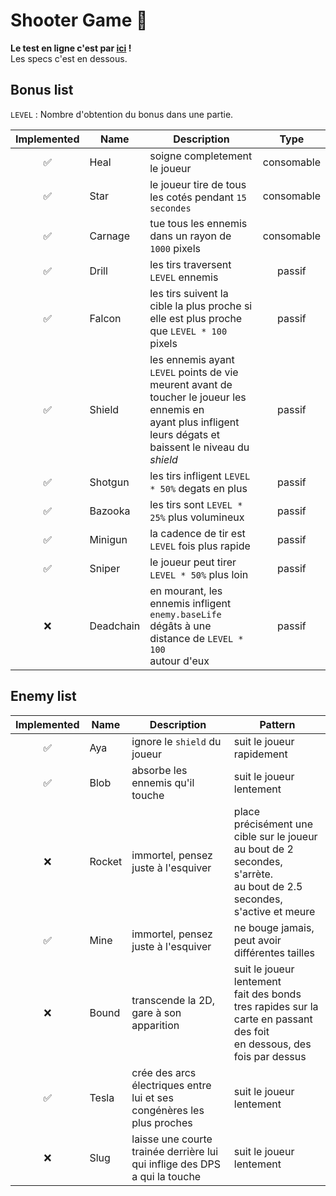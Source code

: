 
# Shooter Game 👾

**Le test en ligne c'est par [ici](https://camilleabella.github.io/TypedShooterGame/) !**<br>
Les specs c'est en dessous.

## Bonus list

`LEVEL` : Nombre d'obtention du bonus dans une partie.

| Implemented | Name | Description | Type |
|:---:|---|---|:---:|
| ✅ | Heal | soigne completement le joueur | consomable |
| ✅ | Star | le joueur tire de tous les cotés pendant `15 secondes` | consomable |
| ✅ | Carnage | tue tous les ennemis dans un rayon de `1000` pixels | consomable |
| ✅ | Drill | les tirs traversent `LEVEL` ennemis | passif |
| ✅ | Falcon | les tirs suivent la cible la plus proche si elle est plus proche que `LEVEL * 100` pixels | passif |
| ✅ | Shield | les ennemis ayant `LEVEL` points de vie meurent avant de toucher le joueur les ennemis en <br> ayant plus infligent leurs dégats et baissent le niveau du *shield* | passif |
| ✅ | Shotgun | les tirs infligent `LEVEL * 50%` degats en plus | passif |
| ✅ | Bazooka | les tirs sont `LEVEL * 25%` plus volumineux | passif |
| ✅ | Minigun | la cadence de tir est `LEVEL` fois plus rapide | passif |
| ✅ | Sniper | le joueur peut tirer `LEVEL * 50%` plus loin | passif |
| ❌ | Deadchain | en mourant, les ennemis infligent `enemy.baseLife` dégâts à une distance de `LEVEL * 100` <br> autour d'eux | passif |

## Enemy list

| Implemented | Name | Description | Pattern |
| :---: | --- | --- | --- |
| ✅ | Aya | ignore le `shield` du joueur | suit le joueur rapidement |
| ✅ | Blob | absorbe les ennemis qu'il touche | suit le joueur lentement |
| ❌ | Rocket | immortel, pensez juste à l'esquiver | place précisément une cible sur le joueur<br>au bout de 2 secondes, s'arrète.<br>au bout de 2.5 secondes, s'active et meure |
| ✅ | Mine | immortel, pensez juste à l'esquiver | ne bouge jamais, peut avoir différentes tailles |
| ❌ | Bound | transcende la 2D, gare à son apparition | suit le joueur lentement<br>fait des bonds tres rapides sur la carte en passant des foit<br>en dessous, des fois par dessus |
| ✅ | Tesla | crée des arcs électriques entre lui et ses congénères les plus proches | suit le joueur lentement |
| ❌ | Slug | laisse une courte trainée derrière lui qui inflige des DPS a qui la touche | suit le joueur lentement |
